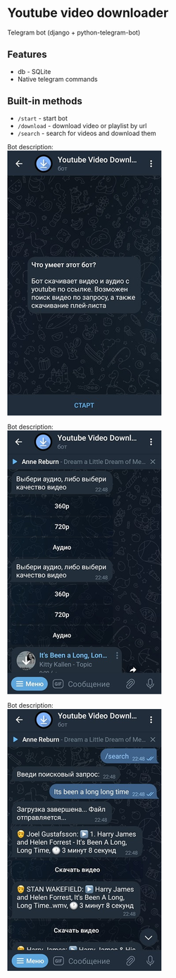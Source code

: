 # Youtube video downloader
Telegram bot (django + python-telegram-bot)

## Features

* db - SQLite
* Native telegram commands 

## Built-in methods
* `/start` - start bot
* `/download` - download video or playlist by url
* `/search` - search for videos and download them

Bot description: <br>
![start](/.github/img/ex1.jpg)

Bot description: <br>
![search result](/.github/img/ex2.jpg)

Bot description: <br>
![downloading search results](/.github/img/ex3.jpg)